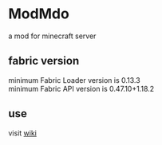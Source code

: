 # ModMdo
a mod for minecraft server

## fabric version
minimum Fabric Loader version is 0.13.3\
minimum Fabric API version is 0.47.10+1.18.2

## use
visit [wiki](https://github.com/zhuaidadaya/ModMdo/wiki)
